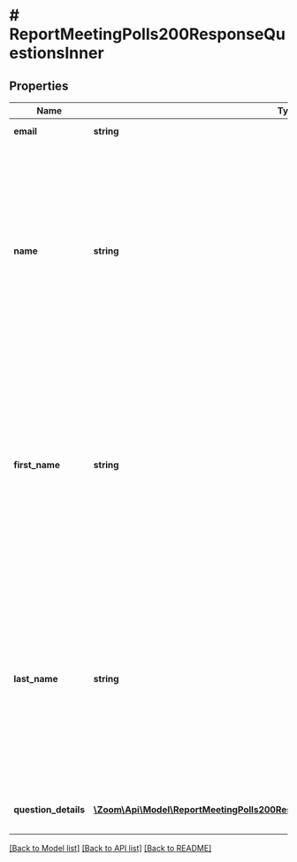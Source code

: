 # # ReportMeetingPolls200ResponseQuestionsInner

## Properties

Name | Type | Description | Notes
------------ | ------------- | ------------- | -------------
**email** | **string** | The participant&#39;s email address. | [optional]
**name** | **string** | The participant&#39;s display name. If the **Allow participants to answer questions anonymously** setting is enabled for a [poll](https://support.zoom.us/hc/en-us/articles/213756303-Polling-for-Meet), the participant&#39;s polling information is kept anonymous and the &#x60;name&#x60; field will return the \&quot;Anonymous Attendee\&quot; value. | [optional]
**first_name** | **string** | The participant&#39;s first name. If the **Allow participants to answer questions anonymously** setting is enabled for a [poll](https://support.zoom.us/hc/en-us/articles/213756303-Polling-for-Meet), the participant&#39;s polling information is kept anonymous and the &#x60;first_name&#x60; field will return the \&quot;Anonymous Attendee\&quot; value. | [optional]
**last_name** | **string** | The participant&#39;s last name. If the **Allow participants to answer questions anonymously** setting is enabled for a [poll](https://support.zoom.us/hc/en-us/articles/213756303-Polling-for-Meet), the participant&#39;s polling information is kept anonymous and the &#x60;last_name&#x60; field will return the \&quot;Anonymous Attendee\&quot; value. | [optional]
**question_details** | [**\Zoom\Api\Model\ReportMeetingPolls200ResponseQuestionsInnerQuestionDetailsInner[]**](ReportMeetingPolls200ResponseQuestionsInnerQuestionDetailsInner.md) | Information about the user&#39;s questions and answers. | [optional]

[[Back to Model list]](../../README.md#models) [[Back to API list]](../../README.md#endpoints) [[Back to README]](../../README.md)
